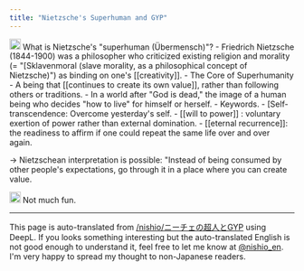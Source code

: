 ```yaml
---
title: "Nietzsche's Superhuman and GYP"
---
```


<img src='https://scrapbox.io/api/pages/nishio-en/o3/icon' alt='o3.icon' height="19.5"/>
What is Nietzsche's "superhuman (Übermensch)"?
- Friedrich Nietzsche (1844-1900) was a philosopher who criticized existing religion and morality (= "[Sklavenmoral (slave morality, as a philosophical concept of Nietzsche)") as binding on one's [[creativity]].
- The Core of Superhumanity
    - A being that [[continues to create its own value]], rather than following others or traditions.
    - In a world after "God is dead," the image of a human being who decides "how to live" for himself or herself.
- Keywords.
    - [Self-transcendence: Overcome yesterday's self.
        - [[will to power]] : voluntary exertion of power rather than external domination.
        - [[eternal recurrence]]: the readiness to affirm if one could repeat the same life over and over again.

→ Nietzschean interpretation is possible: "Instead of being consumed by other people's expectations, go through it in a place where you can create value.

<img src='https://scrapbox.io/api/pages/nishio-en/nishio/icon' alt='nishio.icon' height="19.5"/>
Not much fun.

---
This page is auto-translated from [/nishio/ニーチェの超人とGYP](https://scrapbox.io/nishio/ニーチェの超人とGYP) using DeepL. If you looks something interesting but the auto-translated English is not good enough to understand it, feel free to let me know at [@nishio_en](https://twitter.com/nishio_en). I'm very happy to spread my thought to non-Japanese readers.